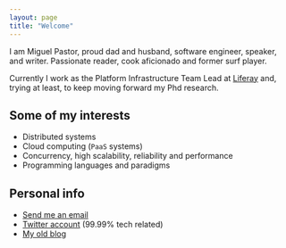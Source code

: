 ```yaml
---
layout: page
title: "Welcome"
---
```


I am Miguel Pastor, proud dad and husband, software engineer, speaker, and writer. Passionate reader, cook aficionado and former surf player.


Currently I work as the Platform Infrastructure Team Lead  at [Liferay](http://www.liferay.com) and, trying at least, to keep moving forward my Phd research.

Some of my interests
---------------------- 
- Distributed systems
- Cloud computing (`PaaS` systems)
- Concurrency, high scalability, reliability and performance
- Programming languages and paradigms

Personal info
-----------------
- [Send me an email](mailto:miguelinlas3@gmail.com)
- [Twitter account](https://twitter.com/#!/miguelinlas3) (99.99% tech related)
- [My old blog](http://miguelinlas3.blogspot.com)
